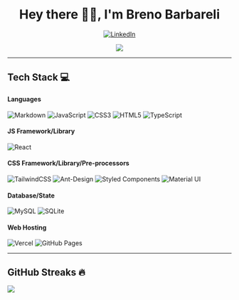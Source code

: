 <h1 align="center"> Hey there 👋🏻, I'm Breno Barbareli </br> 
</h1>

<p align='center'>


<div align="center">

[![LinkedIn](https://img.shields.io/badge/LinkedIn-000.svg?logo=linkedin&logoColor=white)](https://linkedin.com/in/breno-barbareli-9821a8142/)
</div>

<div align="center">

[![](https://visitcount.itsvg.in/api?id=brenobarbareli&label=Profile%20Views&color=12&icon=3&pretty=true)](https://visitcount.itsvg.in)

</div> 
</p>

---

## Tech Stack 💻

#### Languages

![Markdown](https://img.shields.io/badge/-Markdown-000?style=for-the-badge&logo=markdown&logoColor=white)
![JavaScript](https://img.shields.io/badge/-JavaScript-000?style=for-the-badge&logo=javascript&logoColor=white)
![CSS3](https://img.shields.io/badge/-CSS3-000?style=for-the-badge&logo=css3&logoColor=white)
![HTML5](https://img.shields.io/badge/-HTML5-000?style=for-the-badge&logo=html5&logoColor=white)
![TypeScript](https://img.shields.io/badge/typescript-000.svg?style=for-the-badge&logo=typescript&logoColor=white)

#### JS Framework/Library

![React](https://img.shields.io/badge/-ReactJS-000?style=for-the-badge&logo=react&logoColor=white)

#### CSS Framework/Library/Pre-processors

![TailwindCSS](https://img.shields.io/badge/-TailwindCSS-000?style=for-the-badge&logo=tailwind-css&logoColor=white)
![Ant-Design](https://img.shields.io/badge/-AntDesign-000?style=for-the-badge&logo=ant-design&logoColor=white)
![Styled Components](https://img.shields.io/badge/styled--components-000?style=for-the-badge&logo=styled-components&logoColor=white)
![Material UI](https://img.shields.io/badge/-Material%20UI-000?style=for-the-badge&logo=tailwind-css&logoColor=white)


#### Database/State

![MySQL](https://img.shields.io/badge/mysql-000.svg?style=for-the-badge&logo=mysql&logoColor=white)
![SQLite](https://img.shields.io/badge/sqlite-000.svg?style=for-the-badge&logo=sqlite&logoColor=white)

#### Web Hosting

![Vercel](https://img.shields.io/badge/-Vercel-000?style=for-the-badge&logo=vercel&logoColor=white)
![GitHub Pages](https://img.shields.io/badge/-GitHub%20Pages-000?style=for-the-badge&logo=github&logoColor=white)



---

## GitHub Streaks 🔥

![](https://github-readme-streak-stats.herokuapp.com/?user=brenobarbareli&theme=dracula&hide_border=false)<br/>
